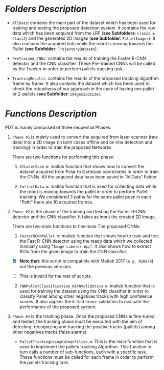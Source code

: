 # *Folders Description*

* `AllData`: contains the main part of the dataset which has been used for training and testing the proposed detection system. It contains the raw data which has been acquired from the LRF (**see Subfolders**: `Class1 & Class2`) and the generated 2D images (**see Subfolder**: `PalletImages`). 	 It also contains the acquired data while the robot is moving towards the Pallet (**see Subfolder**: `TrajectoryDataset`). 

* `PreTrained_CNNs`: contains the results of training the Faster R-CNN detector and the CNN classifier. These Pre-trained CNNs will be called by the Tracker in order to perform pallets tracking task.  

* `TrackingResults`: contains the results of the proposed tracking algorithm frame by frame. It also contains the dataset which has been used to check the robustness of our approach in the case of having one pallet or 2-pallets (**see Subfolder**: `Images250Size`).

# *Functions Description*

PDT is mainly composed of three sequential Phases:

1. `Phase #1` is mainly used to convert the acquired from laser scanner (raw data) into a 2D image (in both cases offline and on-line detection and tracking) in order to train the proposed Networks.

 
	There are two functions for performing this phase:

	1. `XYLaserScan.m`: matlab function that shows how to convert the dataset acquired from Polar to Cartesian coordinates in order to train 				the CNNs. All the acquired data have been saved in "AllData" Folder.
	
	2. `CollectData.m`: matlab function that is used for collecting data while the robot is moving towards the pallet in order to perform 			Pallet tracking. We considered 3 paths for the same pallet pose in each "Path" there are 10 acquired frames.

	
2. `Phase #2` is the phase of the training and testing the Faster R-CNN detector and the CNN classifier. It takes as input the created 2D image. 

	There are two main functions to fine-tune The proposed CNNs:
	
	1. `FasterRCNNPallet.m`: matlab function that shows how to train and test the Fast R-CNN detector using the ready data which we collected 		manually using "`Image Labeler App`". It also shows how to extract ROIs from the given image to train the CNN classifier.
	
	
	- [x] **Note that:** this script is compatible with Matlab 2017 (`e.g. R2017b`) not the previous versions.
	- [ ] This is invalid for the rest of scripts.
	

	2. `CNNPalletClassification_WithValidation.m`: matlab function that is used for training the dataset using the CNN classifier in order to 			classify Pallet among other negatives tracks with high confidence scores. It also applies the k-fold cross-validation to 				evaluate the performance of the proposed system.


3. `Phase #3` is the tracking phase. Once the proposed CNNs is fine-tuned and tested, the tracking phase must be executed with the aim of
	detecting, recognizing and tracking the positive tracks (pallets) among other negatives tracks (false alarms).

	
	* `PalletTrackingUsingKalmanFilter.m`: This is the main function that is used to implement the pallets tracking Algorithm. This function in 			turn calls a number of sub-functions, each with a specific task. These functions must be called for each frame in order to 			perform the pallets tracking task.



